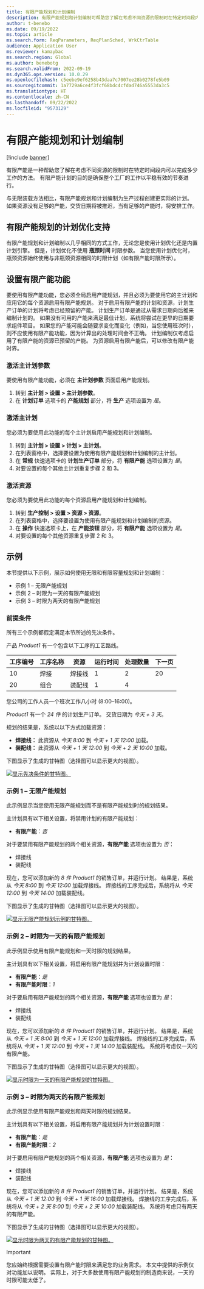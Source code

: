 ```yaml
---
title: 有限产能规划和计划编制
description: 有限产能规划和计划编制可帮助您了解在考虑不同资源的限制时在特定时间段内可以完成多少工作。
author: t-benebo
ms.date: 09/19/2022
ms.topic: article
ms.search.form: ReqParameters, ReqPlanSched, WrkCtrTable
audience: Application User
ms.reviewer: kamaybac
ms.search.region: Global
ms.author: benebotg
ms.search.validFrom: 2022-09-19
ms.dyn365.ops.version: 10.0.29
ms.openlocfilehash: c5eebe9ef6258b43daa7c7007ee28b0278fe5b09
ms.sourcegitcommit: 1a7729a6ce4f3fcf68bdc4cfdad746a5553da3c5
ms.translationtype: HT
ms.contentlocale: zh-CN
ms.lasthandoff: 09/22/2022
ms.locfileid: "9573129"
---
```

# <a name="finite-capacity-planning-and-scheduling"></a>有限产能规划和计划编制

[!include [banner](../../includes/banner.md)]

有限产能是一种帮助您了解在考虑不同资源的限制时在特定时间段内可以完成多少工作的方法。 有限产能计划的目的是确保整个工厂的工作以平稳有效的节奏进行。

与无限装载方法相比，有限产能规划和计划编制为生产过程创建更实际的计划。 如果资源没有足够的产能，交货日期将被推迟，当有足够的产能时，将安排工作。

## <a name="planning-optimization-support-for-finite-capacity-planning"></a>有限产能规划的计划优化支持

有限产能规划和计划编制以几乎相同的方式工作，无论您是使用计划优化还是内置计划引擎。 但是，计划优化不使用 **瓶颈时间** 时限参数。 当您使用计划优化时，瓶颈资源始终使用与非瓶颈资源相同的时限计划（如有限产能时限所示）。

## <a name="set-up-finite-capacity-functionality"></a>设置有限产能功能

要使用有限产能功能，您必须全局启用产能规划，并且必须为要使用它的主计划和应用它的每个资源启用有限产能规划。 对于启用有限产能的计划和资源，计划生产订单的计划将考虑已经预留的产能。 计划生产订单是通过从需求日期向后推来编制计划的。 如果没有可用的产能来满足最佳计划，系统将尝试在更早的日期要求组件项目。 如果您的产能可能会随要求变化而变化（例如，当您使用班次时），则不应使用有限产能功能，因为计算出的处理时间会不正确。 计划编制仅考虑启用了有限产能的资源已预留的产能。 为资源启用有限产能后，可以修改有限产能时界。

### <a name="activate-master-planning-parameters"></a>激活主计划参数

要使用有限产能功能，必须在 **主计划参数** 页面启用产能规划。

1. 转到 **主计划 \> 设置 \> 主计划参数**。
1. 在 **计划订单** 选项卡的 **产能规划** 部分，将 **生产** 选项设置为 *是*。

### <a name="activate-a-master-plan"></a>激活主计划

您必须为要使用此功能的每个主计划启用产能规划和计划编制。

1. 转到 **主计划 \> 设置 \> 计划 \> 主计划**。
1. 在列表窗格中，选择要设置为使用有限产能规划和计划编制的主计划。
1. 在 **常规** 快速选项卡的 **计划生产订单** 部分，将 **有限产能** 选项设置为 *是*。
1. 对要设置的每个其他主计划重复步骤 2 和 3。

### <a name="activate-resources"></a>激活资源

您必须为要使用此功能的每个资源启用产能规划和计划编制。

1. 转到 **生产控制 \> 设置 \> 资源 \> 资源**。
1. 在列表窗格中，选择要设置为使用有限产能规划和计划编制的资源。
1. 在 **操作** 快速选项卡上，在 **产能按钮** 部分，将 **有限产能** 选项设置为 *是*。
1. 对要设置的每个其他资源重复步骤 2 和 3。

## <a name="examples"></a>示例

本节提供以下示例，展示如何使用无限和有限容量规划和计划编制：

- 示例 1 – 无限产能规划
- 示例 2 – 时限为一天的有限产能规划
- 示例 3 – 时限为两天的有限产能规划

### <a name="preconditions"></a>前提条件

所有三个示例都假定满足本节所述的先决条件。

产品 *Product1* 有一个包含以下工序的工艺路线。

| 工序编号 | 工序名称 | 资源        | 运行时间 | 处理数量 | 下一页 |
|---------------|----------------|-----------------|----------|--------------|------|
| 10            | 焊接        | 焊接线    | 1        | 2            | 20   |
| 20            | 组合     | 装配线 | 1        | 4            |      |

您公司的工作人员一个班次工作八小时 (8:00–16:00)。

*Product1* 有一个 *24 件* 的计划生产订单。 交货日期为 *今天 + 3 天*。

规划的结果是，系统以以下方式加载资源：

- **焊接线：** 此资源从 *今天 8:00* 到 *今天 + 1 天 12:00* 加载。
- **装配线：** 此资源从 *今天 + 1 天 12:00* 到 *今天 + 2 天 10:00* 加载。

下图显示了生成的甘特图（选择图可以显示更大的视图）。

[![显示先决条件的甘特图。](media/finite-examples-conditions-small.png "显示先决条件的甘特图")](media/finite-examples-conditions.png)

### <a name="example-1--infinite-capacity-planning"></a>示例 1 – 无限产能规划

此示例显示当您使用无限产能规划而不是有限产能规划时的规划结果。

主计划具有以下相关设置，将禁用计划的有限产能规划：

- **有限产能**：*否*

对于要禁用有限产能规划的两个相关资源，**有限产能** 选项也设置为 *否*：

- 焊接线
- 装配线

现在，您可以添加新的 *8 件* *Product1* 的销售订单，并运行计划。 结果是，系统从 *今天 8:00* 到 *今天 12:00* 加载焊接线。 焊接线的工序完成后，系统将从 *今天 12:00* 到 *今天 14:00* 加载装配线。

下图显示了生成的甘特图（选择图可以显示更大的视图）。

[![显示无限产能规划示例的甘特图。](media/finite-examples-example1-small.png "显示无限产能规划示例的甘特图")](media/finite-examples-example1.png)

### <a name="example-2--finite-capacity-planning-with-a-time-fence-of-one-day"></a>示例 2 – 时限为一天的有限产能规划

此示例显示使用有限产能规划和一天时限的规划结果。

主计划具有以下相关设置，将启用有限产能规划并为计划设置时限：

- **有限产能**：*是*
- **有限产能时限**：*1*

对于要启用有限产能规划的两个相关资源，**有限产能** 选项也设置为 *是*：

- 焊接线
- 装配线

现在，您可以添加新的 *8 件* *Product1* 的销售订单，并运行计划。 结果是，系统从 *今天 + 1 天 8:00* 到 *今天 + 1 天 12:00* 加载焊接线。 焊接线的工序完成后，系统将从 *今天 + 1 天 12:00* 到 *今天 + 1 天 14:00* 加载装配线。 系统将考虑仅一天的有限产能。

下图显示了生成的甘特图（选择图可以显示更大的视图）。

[![显示时限为一天的有限产能规划的甘特图。](media/finite-examples-example2-small.png "显示时限为一天的有限产能规划的甘特图")](media/finite-examples-example2.png)

### <a name="example-3--finite-capacity-planning-with-a-time-fence-of-two-days"></a>示例 3 – 时限为两天的有限产能规划

此示例显示使用有限产能规划和两天时限的规划结果。

主计划具有以下相关设置，将启用有限产能规划并为计划设置时限：

- **有限产能**：*是*
- **有限产能时限**：*2*

对于要启用有限产能规划的两个相关资源，**有限产能** 选项也设置为 *是*：

- 焊接线
- 装配线

现在，您可以添加新的 *8 件* *Product1* 的销售订单，并运行计划。 结果是，系统从 *今天 + 1 天 12:00* 到 *今天 + 1 天 16:00* 加载焊接线。 焊接线的工序完成后，系统将从 *今天 + 2 天 8:00* 到 *今天 + 2 天 10:00* 加载装配线。 系统将考虑只有两天的有限产能。

下图显示了生成的甘特图（选择图可以显示更大的视图）。

[![显示时限为两天的有限产能规划的甘特图。](media/finite-examples-example3-small.png "显示时限为两天的有限产能规划的甘特图")](media/finite-examples-example3.png)

> [!IMPORTANT]
> 您应始终根据需要设置有限产能时限来满足您的业务需求。 本文中提供的示例仅对功能加以说明。 实际上，对于大多数使用有限产能规划的制造商来说，一天的时限可能太低了。
